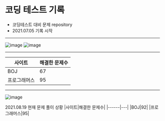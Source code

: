 # 코딩 테스트 기록
- 코딩테스트 대비 문제 repository
- 2021.07.05 기록 시작
---
![image](https://user-images.githubusercontent.com/60573093/126943377-bf1e7e26-6a46-4aad-8d2c-047e37f515d2.png)
![image](https://user-images.githubusercontent.com/60573093/126943636-e359f8eb-12eb-42a5-a018-29d285d94c8c.png)

---
|사이트|해결한 문제수|
|------|---|
|BOJ|67|
|프로그래머스|95|

---

![image](https://user-images.githubusercontent.com/60573093/129938228-c60f8f52-32d5-4176-897c-1dc6587a7436.png)

2021.08.19 현재 문제 풀이 상황
|사이트|해결한 문제수|
|------|---|
|BOJ|92|
|프로그래머스|95|
